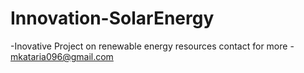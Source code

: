# Innovation-SolarEnergy
-Inovative Project on renewable energy resources 
contact for more - mkataria096@gmail.com
